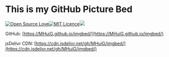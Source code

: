 # This is my GitHub Picture Bed

[![Open Source Love](https://cdn.jsdelivr.net/gh/MHuiG/imgbed/github/open-source.svg)](https://github.com/ellerbrock/open-source-badges/)[![MIT Licence](https://cdn.jsdelivr.net/gh/MHuiG/imgbed/github/mit.svg)](https://opensource.org/licenses/mit-license.php)[![](https://data.jsdelivr.com/v1/package/gh/MHuiG/imgbed/badge)](https://cdn.jsdelivr.net/gh/MHuiG/imgbed/)

GitHub: [https://MHuiG.github.io/imgbed/](https://MHuiG.github.io/imgbed/)

jsDelivr CDN: [https://cdn.jsdelivr.net/gh/MHuiG/imgbed/](https://cdn.jsdelivr.net/gh/MHuiG/imgbed/)
